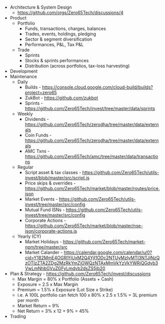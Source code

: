- Architecture & System Design
  - https://github.com/orgs/Zero65Tech/discussions/4
- Product
  - Portfolio
    - Funds, transactions, charges, balances
    - Trades, events, holdings, pledging
    - Sector & segment diversification
    - Performances, P&L, Tax P&L
  - Trade
    - Sprints
    - Stocks & sprints performances
    - Distribution (across portfolios, tax-loss harvesting)
- Development
- Maintenance
  - Daily
    - Builds - https://console.cloud.google.com/cloud-build/builds?project=zero65
    - ZukBot - https://github.com/zukbot
    - Sprints - https://github.com/Zero65Tech/invest/tree/master/data/sprints
  - Weekly
    - Dividends - https://github.com/Zero65Tech/zerodha/tree/master/data/externals
    - Coin Funds - https://github.com/Zero65Tech/zerodha/tree/master/data/externals
    - AMC Txns - https://github.com/Zero65Tech/amc/tree/master/data/transactions
  - Regular
    - Script asset & tax classes - https://github.com/Zero65Tech/utils-invest/blob/master/src/script.js
    - Price skips & overrides - https://github.com/Zero65Tech/market/blob/master/routes/price.json
    - Market Events - https://github.com/Zero65Tech/utils-invest/tree/master/src/config
    - Mutual Fund ISNs - https://github.com/Zero65Tech/utils-invest/tree/master/src/config
    - Corporate Actions - https://github.com/Zero65Tech/market/blob/master/nse-json/corporate-actions.js
  - Yearly (CY)
    - Market Holidays - https://github.com/Zero65Tech/market-npm/tree/master/src
    - Market Calander - https://calendar.google.com/calendar/u/0?cid=Y182MmE4OGRlYjUxM2Q4YjI1ODc2NTUyMzIyMTI3NTJjNzQzOTIzZTA2ZDg2MzRkYmZjOWQzNTAxMmVkYzVkYWRiQGdyb3VwLmNhbGVuZGFyLmdvb2dsZS5jb20
- Plan & Strategy - https://github.com/Zero65Tech/invest/discussions
  - Max Margin = 80% x Portfolio (Assets + Cash)
  - Exposure = 2.5 x Max Margin
  - Premium = 1.5% x Exposure (Lot Size x Strike)
  - i.e. A 100L portfolio can fetch 100 x 80% x 2.5 x 1.5% = 3L premium per month
  - Market Return = 9%
  - Net Return = 3% x 12 + 9% = 45%
- Trading
